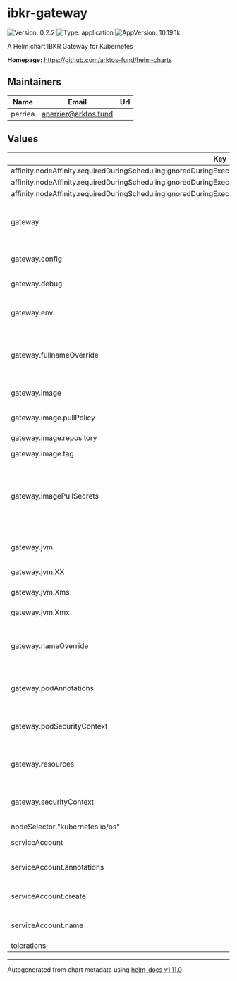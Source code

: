 # ibkr-gateway

![Version: 0.2.2](https://img.shields.io/badge/Version-0.2.2-informational?style=flat-square) ![Type: application](https://img.shields.io/badge/Type-application-informational?style=flat-square) ![AppVersion: 10.19.1k](https://img.shields.io/badge/AppVersion-10.19.1k-informational?style=flat-square)

A Helm chart IBKR Gateway for Kubernetes

**Homepage:** <https://github.com/arktos-fund/helm-charts>

## Maintainers

| Name | Email | Url |
| ---- | ------ | --- |
| perriea | <aperrier@arktos.fund> |  |

## Values

| Key | Type | Default | Description |
|-----|------|---------|-------------|
| affinity.nodeAffinity.requiredDuringSchedulingIgnoredDuringExecution.nodeSelectorTerms[0].matchExpressions[0].key | string | `"kubernetes.io/arch"` |  |
| affinity.nodeAffinity.requiredDuringSchedulingIgnoredDuringExecution.nodeSelectorTerms[0].matchExpressions[0].operator | string | `"In"` |  |
| affinity.nodeAffinity.requiredDuringSchedulingIgnoredDuringExecution.nodeSelectorTerms[0].matchExpressions[0].values[0] | string | `"amd64"` |  |
| gateway | object | `{"config":{"credentials":"credentials","live":true,"workers":"workers"},"debug":false,"env":[],"fullnameOverride":"","image":{"pullPolicy":"IfNotPresent","repository":"quay.io/arktos-venture/ibkr-gateway","tag":""},"imagePullSecrets":[],"jvm":{"XX":{"ConcGCThreads":5,"InitiatingHeapOccupancyPercent":70,"MaxGCPauseMillis":200,"ParallelGCThreads":20},"Xms":"2G","Xmx":"2G","installer":{"uuid":"3046c7e3-ffbd-4699-a848-117342ff43ee"}},"nameOverride":"","podAnnotations":{},"podSecurityContext":{"fsGroup":10001},"resources":{"limits":{"cpu":"300m","memory":"2100Mi"},"requests":{"cpu":"300m","memory":"2100Mi"}},"securityContext":{"capabilities":{"drop":["ALL"]},"readOnlyRootFilesystem":false,"runAsNonRoot":true,"runAsUser":10001}}` | Gateway configuration |
| gateway.config | object | `{"credentials":"credentials","live":true,"workers":"workers"}` | config is a list of parameters to pass to the gateway |
| gateway.debug | bool | `false` | debug enables debug mode |
| gateway.env | list | `[]` | env is a list of environment variables to set in the container. |
| gateway.fullnameOverride | string | `""` | fullnameOverride is an optional string to substitute for the full names of resources |
| gateway.image | object | `{"pullPolicy":"IfNotPresent","repository":"quay.io/arktos-venture/ibkr-gateway","tag":""}` | Specifies whether a Gateway should be created |
| gateway.image.pullPolicy | string | `"IfNotPresent"` | The image pull policy |
| gateway.image.repository | string | `"quay.io/arktos-venture/ibkr-gateway"` | The image repository |
| gateway.image.tag | string | `""` | The image tag |
| gateway.imagePullSecrets | list | `[]` | imagePullSecrets is an optional list of references to secrets in the same namespace to use for pulling any of the images used by this Chart. |
| gateway.jvm | object | `{"XX":{"ConcGCThreads":5,"InitiatingHeapOccupancyPercent":70,"MaxGCPauseMillis":200,"ParallelGCThreads":20},"Xms":"2G","Xmx":"2G","installer":{"uuid":"3046c7e3-ffbd-4699-a848-117342ff43ee"}}` | jvm is a list of parameters to pass to the JVM |
| gateway.jvm.XX | object | `{"ConcGCThreads":5,"InitiatingHeapOccupancyPercent":70,"MaxGCPauseMillis":200,"ParallelGCThreads":20}` | Xmn is the minimum heap size |
| gateway.jvm.Xms | string | `"2G"` | Xms is the initial heap size |
| gateway.jvm.Xmx | string | `"2G"` | Xmx is the maximum heap size |
| gateway.nameOverride | string | `""` | nameOverride is an optional string to substitute for the full names of resources |
| gateway.podAnnotations | object | `{}` | podAnnotations is an optional list of annotations to add to the pod |
| gateway.podSecurityContext | object | `{"fsGroup":10001}` | podSecurityContext is an optional security context to add to the pod |
| gateway.resources | object | `{"limits":{"cpu":"300m","memory":"2100Mi"},"requests":{"cpu":"300m","memory":"2100Mi"}}` | resources is an optional list of resources to set for the container |
| gateway.securityContext | object | `{"capabilities":{"drop":["ALL"]},"readOnlyRootFilesystem":false,"runAsNonRoot":true,"runAsUser":10001}` | securityContext is an optional security context to add to the container |
| nodeSelector."kubernetes.io/os" | string | `"linux"` |  |
| serviceAccount | object | `{"annotations":{},"create":false,"name":""}` | ServiceAccount configuration |
| serviceAccount.annotations | object | `{}` | Annotations to add to the ServiceAccount |
| serviceAccount.create | bool | `false` | Specifies whether a ServiceAccount should be created |
| serviceAccount.name | string | `""` | The name of the ServiceAccount to use. |
| tolerations | list | `[]` |  |

----------------------------------------------
Autogenerated from chart metadata using [helm-docs v1.11.0](https://github.com/norwoodj/helm-docs/releases/v1.11.0)
